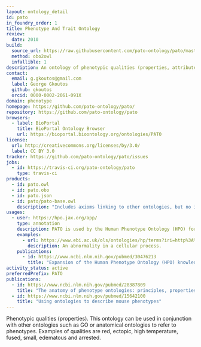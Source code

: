 ```yaml
---
layout: ontology_detail
id: pato
in_foundry_order: 1
title: Phenotype And Trait Ontology
review:
  date: 2010
build:
  source_url: https://raw.githubusercontent.com/pato-ontology/pato/master/pato.obo
  method: obo2owl
  infallible: 1
description: An ontology of phenotypic qualities (properties, attributes or characteristics)
contact:
  email: g.gkoutos@gmail.com
  label: George Gkoutos
  github: gkoutos
  orcid: 0000-0002-2061-091X
domain: phenotype
homepage: https://github.com/pato-ontology/pato/
repository: https://github.com/pato-ontology/pato
browsers:
  - label: BioPortal
    title: BioPortal Ontology Browser
    url: https://bioportal.bioontology.org/ontologies/PATO
license:
  url: http://creativecommons.org/licenses/by/3.0/
  label: CC BY 3.0
tracker: https://github.com/pato-ontology/pato/issues
jobs:
  - id: https://travis-ci.org/pato-ontology/pato
    type: travis-ci
products:
  - id: pato.owl
  - id: pato.obo
  - id: pato.json
  - id: pato/pato-base.owl
    description: "Includes axioms linking to other ontologies, but no imports of those ontologies"
usages:
  - user: https://hpo.jax.org/app/
    type: annotation
    description: PATO is used by the Human Phenotype Ontology (HPO) for logical definitions of phenotypes that facilitate cross-species integration.
    examples:
      - url: https://www.ebi.ac.uk/ols/ontologies/hp/terms?iri=http%3A%2F%2Fpurl.obolibrary.org%2Fobo%2FHP_0011017&viewMode=All&siblings=false
        description: An abnormality in a cellular process.
    publications:
      - id: https://www.ncbi.nlm.nih.gov/pubmed/30476213
        title: "Expansion of the Human Phenotype Ontology (HPO) knowledge base and resources"
activity_status: active
preferredPrefix: PATO
publications:
  - id: https://www.ncbi.nlm.nih.gov/pubmed/28387809
    title: "The anatomy of phenotype ontologies: principles, properties and applications"
  - id: https://www.ncbi.nlm.nih.gov/pubmed/15642100
    title: "Using ontologies to describe mouse phenotypes"
---
```


Phenotypic qualities (properties). This ontology can be used in conjunction with other ontologies such as GO or anatomical ontologies to refer to phenotypes. Examples of qualities are red, ectopic, high temperature, fused, small, edematous and arrested.

